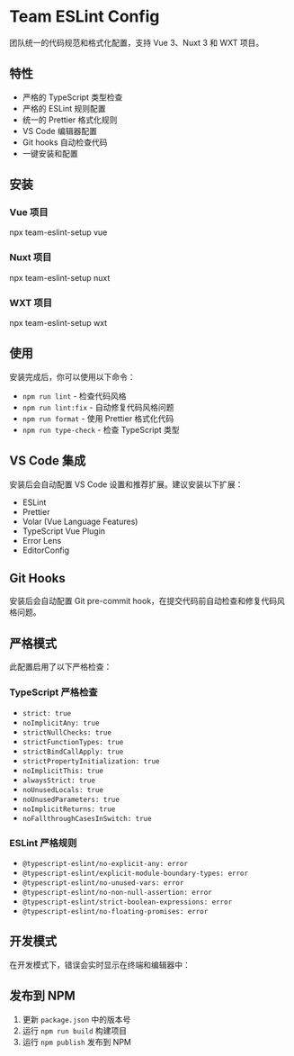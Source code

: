 # Team ESLint Config

团队统一的代码规范和格式化配置，支持 Vue 3、Nuxt 3 和 WXT 项目。

## 特性

- 严格的 TypeScript 类型检查
- 严格的 ESLint 规则配置
- 统一的 Prettier 格式化规则
- VS Code 编辑器配置
- Git hooks 自动检查代码
- 一键安装和配置

## 安装

### Vue 项目

npx team-eslint-setup vue

### Nuxt 项目

npx team-eslint-setup nuxt

### WXT 项目

npx team-eslint-setup wxt


## 使用

安装完成后，你可以使用以下命令：

- `npm run lint` - 检查代码风格
- `npm run lint:fix` - 自动修复代码风格问题
- `npm run format` - 使用 Prettier 格式化代码
- `npm run type-check` - 检查 TypeScript 类型

## VS Code 集成

安装后会自动配置 VS Code 设置和推荐扩展。建议安装以下扩展：

- ESLint
- Prettier
- Volar (Vue Language Features)
- TypeScript Vue Plugin
- Error Lens
- EditorConfig

## Git Hooks

安装后会自动配置 Git pre-commit hook，在提交代码前自动检查和修复代码风格问题。

## 严格模式

此配置启用了以下严格检查：

### TypeScript 严格检查

- `strict: true`
- `noImplicitAny: true`
- `strictNullChecks: true`
- `strictFunctionTypes: true`
- `strictBindCallApply: true`
- `strictPropertyInitialization: true`
- `noImplicitThis: true`
- `alwaysStrict: true`
- `noUnusedLocals: true`
- `noUnusedParameters: true`
- `noImplicitReturns: true`
- `noFallthroughCasesInSwitch: true`

### ESLint 严格规则

- `@typescript-eslint/no-explicit-any: error`
- `@typescript-eslint/explicit-module-boundary-types: error`
- `@typescript-eslint/no-unused-vars: error`
- `@typescript-eslint/no-non-null-assertion: error`
- `@typescript-eslint/strict-boolean-expressions: error`
- `@typescript-eslint/no-floating-promises: error`

## 开发模式

在开发模式下，错误会实时显示在终端和编辑器中：

## 发布到 NPM

1. 更新 `package.json` 中的版本号
2. 运行 `npm run build` 构建项目
3. 运行 `npm publish` 发布到 NPM
